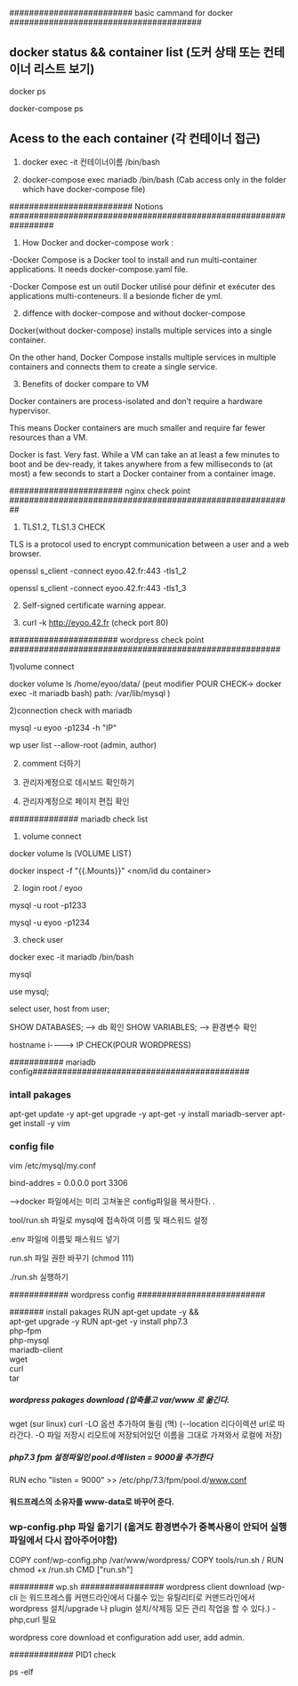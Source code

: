 #########################  basic cammand for docker #######################################

 ## docker status && container list (도커 상태 또는 컨테이너 리스트 보기)
 
 docker ps
 
 docker-compose ps

 ## Acess to the each container (각 컨테이너 접근)

1)  docker exec -it 컨테이너이름 /bin/bash 


2)  docker-compose exec mariadb /bin/bash (Cab access only in the folder which have docker-compose file)

######################### Notions #################################################################

1) How Docker and docker-compose work :

-Docker Compose is a Docker tool to install and run multi-container applications. It needs docker-compose.yaml file. 

-Docker Compose est un outil Docker utilisé pour définir et exécuter des applications multi-conteneurs. Il a besionde ficher de yml. 

2) diffence with docker-compose and without docker-compose

Docker(without docker-compose) installs multiple services into a single container. 

On the other hand, Docker Compose installs multiple services in multiple containers and connects them to create a single service.


3) Benefits of docker compare to VM 

Docker containers are process-isolated and don’t require a hardware hypervisor. 

This means Docker containers are much smaller and require far fewer resources than a VM.

Docker is fast. Very fast. While a VM can take an at least a few minutes to boot and be dev-ready, it takes anywhere from a few milliseconds to (at most) a few seconds to start a Docker container from a container image.


####################### nginx check point ########################################################## 

1) TLS1.2, TLS1.3 CHECK

TLS is a protocol used to encrypt communication between a user and a web browser.

openssl s_client -connect eyoo.42.fr:443 -tls1_2

openssl s_client -connect eyoo.42.fr:443 -tls1_3


2) Self-signed certificate warning appear.

3) curl -k http://eyoo.42.fr  (check port 80)


###################### wordpress check point ####################################################### 

1)volume connect 

docker volume ls 
/home/eyoo/data/  (peut modifier POUR CHECK-> docker exec -it mariadb bash)  path: /var/lib/mysql ) 

2)connection check with mariadb

mysql -u eyoo -p1234 -h "IP" 

wp user list --allow-root (admin, author)


2) comment 더하기 

3) 관리자계정으로 데시보드 확인하기  

4) 관리자계정으로 페이지 편집 확인 


############## mariadb check list 

1) volume connect

docker volume ls (VOLUME LIST) 

docker inspect -f "{{.Mounts}}" <nom/id du container>


2) login root / eyoo

mysql -u root -p1233

mysql -u eyoo -p1234 


3) check user  

docker exec -it mariadb /bin/bash

mysql 

use mysql;

select user, host from user; 

SHOW DATABASES; --> db 확인 
SHOW VARIABLES; --> 환경변수 확인



hostname i----> IP CHECK(POUR WORDPRESS)


########### mariadb config############################################


 ### intall pakages
 apt-get update -y
 apt-get upgrade -y
 apt-get -y install mariadb-server
 apt-get install -y vim

 ### config file 

 vim /etc/mysql/my.conf

 bind-addres  = 0.0.0.0
 port 3306

 -->docker 파일에서는 미리 고쳐놓은 config파일을 복사한다. .

 tool/run.sh 파일로 mysql에 접속하여 이름 및 패스워드 설정

 .env 파일에 이름및 패스워드 넣기

 run.sh 파일 권한 바꾸기 (chmod 111)

 ./run.sh 실행하기



############ wordpress config ##########################


####### install pakages
RUN		apt-get update -y &&\
		apt-get upgrade -y
RUN		apt-get -y install php7.3\
		php-fpm\
		php-mysql\
		mariadb-client\
		wget\
		curl\
		tar

##### wordpress pakages download (압축풀고 var/www 로 옮긴다.  
	
wget (sur linux)
curl -LO 옵션 추가하여 돌림 (맥)
(--location 리다이렉션 url로 따라간다. -O 파일 저장시 리모트에 저장되어있던 이름을 그대로 가져와서 로컬에 저장)

##### php7.3 fpm 설정파일인  pool.d에  listen = 9000을 추가한다 

RUN	 echo "listen = 9000" >> /etc/php/7.3/fpm/pool.d/www.conf

#### 워드프레스의 소유자를 www-data로 바꾸어 준다.

### wp-config.php 파일 옮기기 (옮겨도 환경변수가 중복사용이 안되어 실행파일에서 다시 잡아주어야함)
COPY		conf/wp-config.php /var/www/wordpress/
COPY		tools/run.sh	/
RUN		chmod +x /run.sh
CMD		["run.sh"]


######### wp.sh  #################
wordpress client download (wp-cli 는 워드프레스를 커맨드라인에서 다룰수 있는 유틸리티로 커맨드라인에서 wordpress 설치/upgrade 나 plugin 설치/삭제등 모든 관리 작업을 할 수 있다.) -php,curl 필요 



wordpress core download et configuration 
add user, add admin. 


############# PID1 check

ps -elf 
